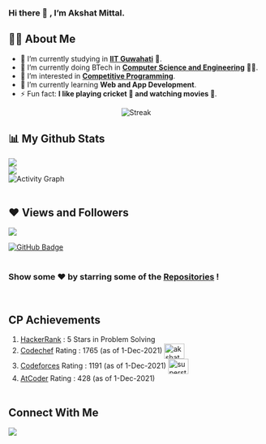 ### Hi there 👋 , I’m Akshat Mittal.

## 👨‍🎓 About Me

- 🔭 I’m currently studying in **[IIT Guwahati](https://www.iitg.ac.in/)** 🏫.
- 🌱 I’m currently doing BTech in **[Computer Science and Engineering](https://www.iitg.ac.in/cse/)** 👨‍💻.
- 👀 I’m interested in **[Competitive Programming](#cp-achievements)**.
- 🌱 I’m currently learning **Web and App Development**.
- ⚡ Fun fact: **I like playing cricket 🏏 and watching movies 🍿**.
 <p align="center">
    <img title="Stats" alt="Streak" src="https://github-readme-streak-stats.herokuapp.com/?user=akshatmittal2002&theme=black-ice&hide_border=true&stroke=0000&background=060A0CD0"/>
</p>

## 📊 My Github Stats

<img src="https://github-readme-stats.vercel.app/api?username=akshatmittal2002&&show_icons=true&title_color=F4F704&icon_color=bb2acf&text_color=daf7dc&bg_color=151515">
<br>
<img src="https://github-readme-stats.vercel.app/api/top-langs/?username=akshatmittal2002&layout=compact">
<br>
<img alt="Activity Graph" src="https://activity-graph.herokuapp.com/graph?username=akshatmittal2002&bg_color=0D1117&color=5BCDEC&line=5BCDEC&point=FFFFFF&hide_border=true" />
<br><br>

## ❤ Views and Followers
<img src="https://komarev.com/ghpvc/?username=akshatmittal2002">
<a href="https://github.com/akshatmittal2002?tab=followers">

<img src="https://img.shields.io/github/followers/akshatmittal2002?label=Followers&style=social" alt="GitHub Badge"></a>
<br><br>

### Show some ❤️ by starring some of the [Repositories](https://github.com/akshatmittal2002?tab=repositories) !
<br>

## CP Achievements
1. [HackerRank](https://www.hackerrank.com/akshatmittal2002) : 5 Stars in Problem Solving
2. [Codechef](https://www.codechef.com/users/akshat_mittal) Rating : 1765 (as of 1-Dec-2021) <a href="https://www.codechef.com/users/akshat_mittal" target="blank"><img align="center" src="https://cdn.jsdelivr.net/npm/simple-icons@3.1.0/icons/codechef.svg" alt="akshat_mittal" height="30" width="40" /></a>
3. [Codeforces](https://codeforces.com/profile/superstar2110) Rating : 1191 (as of 1-Dec-2021) <a href="https://codeforces.com/profile/superstar2110" target="blank"><img align="center" src="https://cdn.jsdelivr.net/npm/simple-icons@3.0.1/icons/codeforces.svg" alt="superstar2110" height="30" width="40" /></a>
4. [AtCoder](https://atcoder.jp/users/akshatmittal2002) Rating : 428 (as of 1-Dec-2021)
<br><br>

## Connect With Me
<p><a href = "https://www.facebook.com/akshat.mittal.942"><img src="https://img.icons8.com/fluent/48/000000/facebook.png"/></a></p>

